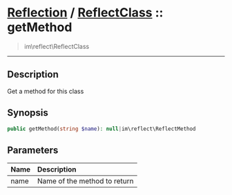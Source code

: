 # [Reflection](reflect.md) / [ReflectClass](reflect-ReflectClass.md) :: getMethod
 > im\reflect\ReflectClass
____

## Description
Get a method for this class

## Synopsis
```php
public getMethod(string $name): null|im\reflect\ReflectMethod
```

## Parameters
| Name | Description |
| :--- | :---------- |
| name | Name of the method to return |
